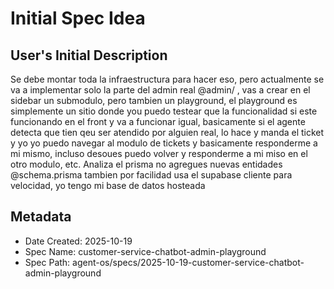 # Initial Spec Idea

## User's Initial Description
Se debe montar toda la infraestructura para hacer eso, pero actualmente se va a implementar solo la parte del admin real @admin/ , vas a crear en el sidebar un submodulo, pero tambien un playground, el playground es simplemente un sitio donde you puedo testear que la funcionalidad si este funcionando en el front y va a funcionar igual, basicamente si el agente detecta que tien qeu ser atendido por alguien real, lo hace y manda el ticket y yo yo puedo navegar al modulo de tickets y basicamente responderme a mi mismo, incluso desoues puedo volver y responderme a mi miso en el otro modulo, etc. Analiza el prisma no agregues nuevas entidades @schema.prisma tambien por facilidad usa el supabase cliente para velocidad, yo tengo mi base de datos hosteada

## Metadata
- Date Created: 2025-10-19
- Spec Name: customer-service-chatbot-admin-playground
- Spec Path: agent-os/specs/2025-10-19-customer-service-chatbot-admin-playground
